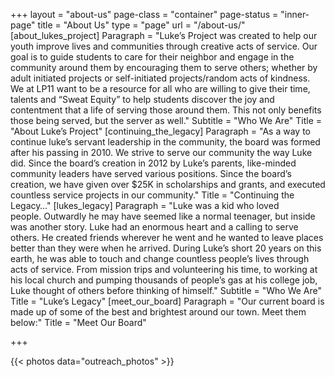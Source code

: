 +++
layout = "about-us"
page-class = "container"
page-status = "inner-page"
title = "About Us"
type = "page"
url = "/about-us/"
[about_lukes_project]
Paragraph = "Luke’s Project was created to help our youth improve lives and communities through creative acts of service. Our goal is to guide students to care for their neighbor and engage in the community around them by encouraging them to serve others; whether by adult initiated projects or self-initiated projects/random acts of kindness. We at LP11 want to be a resource for all who are willing to give their time, talents and “Sweat Equity” to help students discover the joy and contentment that a life of serving those around them. This not only benefits those being served, but the server as well."
Subtitle = "Who We Are"
Title = "About Luke’s Project"
[continuing_the_legacy]
Paragraph = "As a way to continue luke’s servant leadership in the community, the board was formed after his passing in 2010. We strive to serve our community the way Luke did. Since the board’s creation in 2012 by Luke’s parents, like-minded community leaders have served various positions. Since the board’s creation, we have given over $25K in scholarships and grants, and executed countless service projects in our community."
Title = "Continuing the Legacy…"
[lukes_legacy]
Paragraph = "Luke was a kid who loved people. Outwardly he may have seemed like a normal teenager, but inside was another story. Luke had an enormous heart and a calling to serve others. He created friends wherever he went and he wanted to leave places better than they were when he arrived. During Luke’s short 20 years on this earth, he was able to touch and change countless people’s lives through acts of service. From mission trips and volunteering his time, to working at his local church and pumping thousands of people’s gas at his college job, Luke thought of others before thinking of himself."
Subtitle = "Who We Are"
Title = "Luke’s Legacy"
[meet_our_board]
Paragraph = "Our current board is made up of some of the best and brightest around our town. Meet them below:"
Title = "Meet Our Board"

+++
<div class='w-full slider slider-collection'>
  {{< photos data="outreach_photos" >}}
</div>